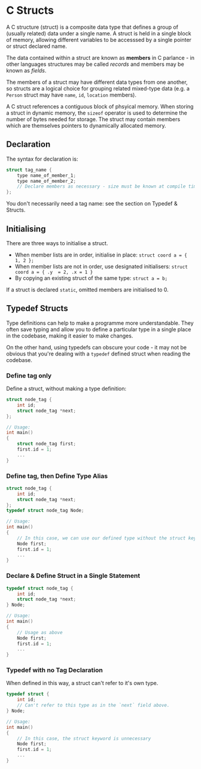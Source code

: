 # C Structs
A C structure (struct) is a composite data type that defines a group of (usually related) data under a single name. A struct is held in a single block of memory, allowing different variables to be accesssed by a single pointer or struct declared name.

The data contained within a struct are known as __members__ in C parlance - in other languages structures may be called _records_ and members may be known as _fields_.

The members of a struct may have different data types from one another, so structs are a logical choice for grouping related mixed-type data (e.g. a `Person` struct may have `name`, `id`, `location` members). 

A C struct references a contiguous block of phsyical memory. When storing a struct in dynamic memory, the `sizeof` operator is used to determine the number of bytes needed for storage. The struct may contain members which are themselves pointers to dynamically allocated memory.

Declaration
-----------
The syntax for declaration is:

```c
struct tag_name {
	type name_of_member_1;
	type name_of_member_2;
	// Declare members as necessary - size must be known at compile time.
};
```
You don't necessarily need a tag name: see the section on Typedef & Structs.

Initialising
------------
There are three ways to initialise a struct.

* When member lists are in order, initialise in place: `struct coord a = { 1, 2 };`
* When member lists are not in order, use designated initialisers: `struct coord a = { .y  = 2, .x = 1 }`
* By copying an existing struct of the same type: `struct a = b;`

If a struct is declared `static`, omitted members are initialised to 0.

Typedef Structs
---------------
Type definitions can help to make a programme more understandable. They often save typing and allow you to define a particular type in a single place in the codebase, making it easier to make changes.

On the other hand, using typedefs can obscure your code - it may not be obvious that you're dealing with a `typedef` defined struct when reading the codebase.


### Define tag only
Define a struct, without making a type definition:

```c
struct node_tag {
	int id;
	struct node_tag *next;
};

// Usage:
int main()
{
	struct node_tag first;
	first.id = 1;
	...
}
```

### Define tag, then Define Type Alias

```c
struct node_tag {
	int id;
	struct node_tag *next;
};
typedef struct node_tag Node;

// Usage:
int main()
{
	// In this case, we can use our defined type without the struct keyword
	Node first;
	first.id = 1;
	...
}
```

### Declare & Define Struct in a Single Statement

```c
typedef struct node_tag {
	int id;
	struct node_tag *next;
} Node;

// Usage:
int main()
{
	// Usage as above
	Node first;
	first.id = 1;
	...
}
```

### Typedef with no Tag Declaration
When defined in this way, a struct can't refer to it's own type.

```c
typedef struct {
	int id;
	// Can't refer to this type as in the `next` field above.
} Node;

// Usage:
int main()
{
	// In this case, the struct keyword is unnecessary
	Node first;
	first.id = 1;
	...
}
```

